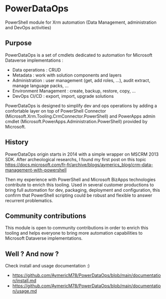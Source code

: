 # PowerDataOps

PowerShell module for Xrm automation (Data Management, administration and DevOps activities)

## Purpose

PowerDataOps is a set of cmdlets dedicated to automation for Microsoft Dataverse implementations :
 - Data operations : CRUD
 - Metadata : work with solution components and layers
 - Administration : user management (get, add roles, ...), audit extract, manage language packs, ...
 - Environment Management : create, backup, restore, copy,  ...
 - DevOps CI/CD : export, import, upgrade solutions

PowerDataOps is designed to simplify dev and ops operations by adding a confortable layer on top of PowerShell Connector (Microsoft.Xrm.Tooling.CrmConnector.PowerShell) and PowerApps admin cmdlet (Microsoft.PowerApps.Administration.PowerShell) provided by Microsoft.

## History

PowerDataOps origin starts in 2014 with a simple wrapper on MSCRM 2013 SDK.
After archeological researchs, I found my first post on this topic
https://docs.microsoft.com/fr-fr/archive/blogs/aymerics_blog/crm-data-management-with-powershell

Then my experience with PowerShell and Microsoft BizApps technologies contribute to enrich this tooling.
Used in several customer productions to bring full automation for dev, packaging, deployment and configuration, this confirm that PowerShell scripting could be robust and flexible to answer recurrent problematics.

## Community contributions

This module is open to community contributions in order to enrich this tooling and helps everyone to bring more automation capabilities to Microsoft Dataverse implementations.

## Well ? And now ?

Check install and usage documentation :)
 - https://github.com/AymericM78/PowerDataOps/blob/main/documentation/install.md
 - https://github.com/AymericM78/PowerDataOps/blob/main/documentation/usage.md
